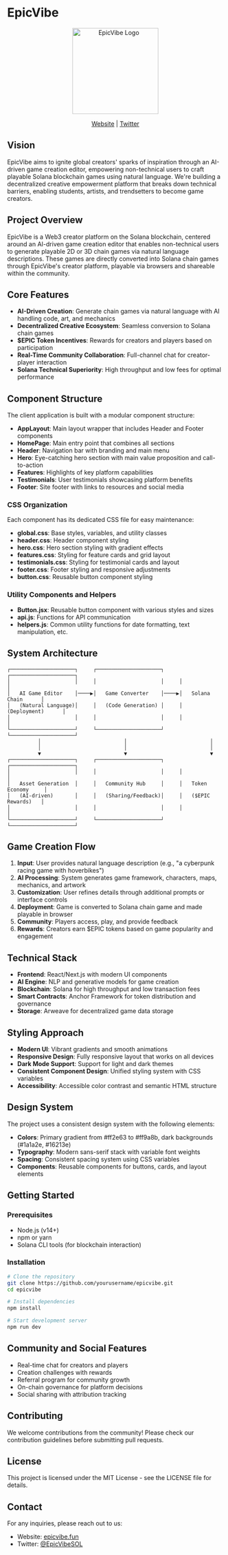 # EpicVibe

<p align="center">
  <img src="src/assets/Logo.png" alt="EpicVibe Logo" width="200"/>
</p>

<p align="center">
  <a href="https://www.epicvibe.fun" target="_blank">Website</a> |
  <a href="https://x.com/EpicVibeSOL" target="_blank">Twitter</a>
</p>

## Vision

EpicVibe aims to ignite global creators' sparks of inspiration through an AI-driven game creation editor, empowering non-technical users to craft playable Solana blockchain games using natural language. We're building a decentralized creative empowerment platform that breaks down technical barriers, enabling students, artists, and trendsetters to become game creators.

## Project Overview

EpicVibe is a Web3 creator platform on the Solana blockchain, centered around an AI-driven game creation editor that enables non-technical users to generate playable 2D or 3D chain games via natural language descriptions. These games are directly converted into Solana chain games through EpicVibe's creator platform, playable via browsers and shareable within the community.

## Core Features

- **AI-Driven Creation**: Generate chain games via natural language with AI handling code, art, and mechanics
- **Decentralized Creative Ecosystem**: Seamless conversion to Solana chain games
- **$EPIC Token Incentives**: Rewards for creators and players based on participation
- **Real-Time Community Collaboration**: Full-channel chat for creator-player interaction
- **Solana Technical Superiority**: High throughput and low fees for optimal performance

## Component Structure

The client application is built with a modular component structure:

- **AppLayout**: Main layout wrapper that includes Header and Footer components
- **HomePage**: Main entry point that combines all sections
- **Header**: Navigation bar with branding and main menu
- **Hero**: Eye-catching hero section with main value proposition and call-to-action
- **Features**: Highlights of key platform capabilities
- **Testimonials**: User testimonials showcasing platform benefits
- **Footer**: Site footer with links to resources and social media

### CSS Organization

Each component has its dedicated CSS file for easy maintenance:

- **global.css**: Base styles, variables, and utility classes
- **header.css**: Header component styling
- **hero.css**: Hero section styling with gradient effects
- **features.css**: Styling for feature cards and grid layout
- **testimonials.css**: Styling for testimonial cards and layout
- **footer.css**: Footer styling and responsive adjustments
- **button.css**: Reusable button component styling

### Utility Components and Helpers

- **Button.jsx**: Reusable button component with various styles and sizes
- **api.js**: Functions for API communication
- **helpers.js**: Common utility functions for date formatting, text manipulation, etc.

## System Architecture

```
┌─────────────────────┐     ┌─────────────────────┐     ┌─────────────────────┐
│                     │     │                     │     │                     │
│   AI Game Editor    │────▶│   Game Converter    │────▶│   Solana Chain      │
│   (Natural Language)│     │   (Code Generation) │     │   (Deployment)      │
│                     │     │                     │     │                     │
└─────────────────────┘     └─────────────────────┘     └─────────────────────┘
          │                           │                           │
          │                           │                           │
          ▼                           ▼                           ▼
┌─────────────────────┐     ┌─────────────────────┐     ┌─────────────────────┐
│                     │     │                     │     │                     │
│   Asset Generation  │     │   Community Hub     │     │   Token Economy     │
│   (AI-driven)       │     │   (Sharing/Feedback)│     │   ($EPIC Rewards)   │
│                     │     │                     │     │                     │
└─────────────────────┘     └─────────────────────┘     └─────────────────────┘
```

## Game Creation Flow

1. **Input**: User provides natural language description (e.g., "a cyberpunk racing game with hoverbikes")
2. **AI Processing**: System generates game framework, characters, maps, mechanics, and artwork
3. **Customization**: User refines details through additional prompts or interface controls
4. **Deployment**: Game is converted to Solana chain game and made playable in browser
5. **Community**: Players access, play, and provide feedback
6. **Rewards**: Creators earn $EPIC tokens based on game popularity and engagement

## Technical Stack

- **Frontend**: React/Next.js with modern UI components
- **AI Engine**: NLP and generative models for game creation
- **Blockchain**: Solana for high throughput and low transaction fees
- **Smart Contracts**: Anchor Framework for token distribution and governance
- **Storage**: Arweave for decentralized game data storage

## Styling Approach

- **Modern UI**: Vibrant gradients and smooth animations
- **Responsive Design**: Fully responsive layout that works on all devices
- **Dark Mode Support**: Support for light and dark themes
- **Consistent Component Design**: Unified styling system with CSS variables
- **Accessibility**: Accessible color contrast and semantic HTML structure

## Design System

The project uses a consistent design system with the following elements:

- **Colors**: Primary gradient from #ff2e63 to #ff9a8b, dark backgrounds (#1a1a2e, #16213e)
- **Typography**: Modern sans-serif stack with variable font weights
- **Spacing**: Consistent spacing system using CSS variables
- **Components**: Reusable components for buttons, cards, and layout elements

## Getting Started

### Prerequisites

- Node.js (v14+)
- npm or yarn
- Solana CLI tools (for blockchain interaction)

### Installation

```bash
# Clone the repository
git clone https://github.com/yourusername/epicvibe.git
cd epicvibe

# Install dependencies
npm install

# Start development server
npm run dev
```

## Community and Social Features

- Real-time chat for creators and players
- Creation challenges with rewards
- Referral program for community growth
- On-chain governance for platform decisions
- Social sharing with attribution tracking

## Contributing

We welcome contributions from the community! Please check our contribution guidelines before submitting pull requests.

## License

This project is licensed under the MIT License - see the LICENSE file for details.

## Contact

For any inquiries, please reach out to us:

- Website: [epicvibe.fun](https://www.epicvibe.fun)
- Twitter: [@EpicVibeSOL](https://x.com/EpicVibeSOL)